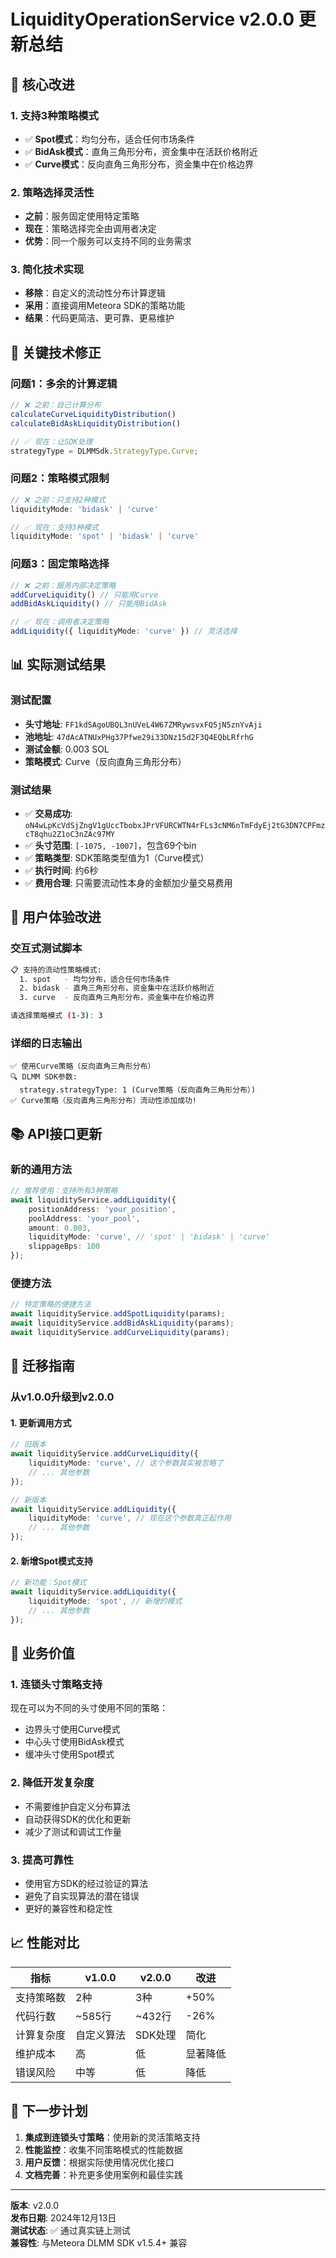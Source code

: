 # LiquidityOperationService v2.0.0 更新总结

## 🎯 核心改进

### 1. **支持3种策略模式**
- ✅ **Spot模式**：均匀分布，适合任何市场条件
- ✅ **BidAsk模式**：直角三角形分布，资金集中在活跃价格附近  
- ✅ **Curve模式**：反向直角三角形分布，资金集中在价格边界

### 2. **策略选择灵活性**
- **之前**：服务固定使用特定策略
- **现在**：策略选择完全由调用者决定
- **优势**：同一个服务可以支持不同的业务需求

### 3. **简化技术实现**
- **移除**：自定义的流动性分布计算逻辑
- **采用**：直接调用Meteora SDK的策略功能
- **结果**：代码更简洁、更可靠、更易维护

## 🔧 关键技术修正

### 问题1：多余的计算逻辑
```typescript
// ❌ 之前：自己计算分布
calculateCurveLiquidityDistribution()
calculateBidAskLiquidityDistribution()

// ✅ 现在：让SDK处理
strategyType = DLMMSdk.StrategyType.Curve;
```

### 问题2：策略模式限制
```typescript
// ❌ 之前：只支持2种模式
liquidityMode: 'bidask' | 'curve'

// ✅ 现在：支持3种模式
liquidityMode: 'spot' | 'bidask' | 'curve'
```

### 问题3：固定策略选择
```typescript
// ❌ 之前：服务内部决定策略
addCurveLiquidity() // 只能用Curve
addBidAskLiquidity() // 只能用BidAsk

// ✅ 现在：调用者决定策略
addLiquidity({ liquidityMode: 'curve' }) // 灵活选择
```

## 📊 实际测试结果

### 测试配置
- **头寸地址**: `FF1kdSAgoUBQL3nUVeL4W67ZMRywsvxFQ5jN5znYvAji`
- **池地址**: `47dAcATNUxPHg37Pfwe29i33DNz15d2F3Q4EQbLRfrhG`
- **测试金额**: 0.003 SOL
- **策略模式**: Curve（反向直角三角形分布）

### 测试结果
- ✅ **交易成功**: `oN4wLpKcVdSjZngV1gUccTbobxJPrVFURCWTN4rFLs3cNM6nTmFdyEj2tG3DN7CPFmzcT8qhu2Z1oC3nZAc97MY`
- ✅ **头寸范围**: `[-1075, -1007]`，包含69个bin
- ✅ **策略类型**: SDK策略类型值为1（Curve模式）
- ✅ **执行时间**: 约6秒
- ✅ **费用合理**: 只需要流动性本身的金额加少量交易费用

## 🎨 用户体验改进

### 交互式测试脚本
```bash
📋 支持的流动性策略模式:
  1. spot   - 均匀分布，适合任何市场条件
  2. bidask - 直角三角形分布，资金集中在活跃价格附近
  3. curve  - 反向直角三角形分布，资金集中在价格边界

请选择策略模式 (1-3): 3
```

### 详细的日志输出
```
✅ 使用Curve策略（反向直角三角形分布）
🔍 DLMM SDK参数:
  strategy.strategyType: 1 (Curve策略（反向直角三角形分布）)
✅ Curve策略（反向直角三角形分布）流动性添加成功!
```

## 📚 API接口更新

### 新的通用方法
```typescript
// 推荐使用：支持所有3种策略
await liquidityService.addLiquidity({
    positionAddress: 'your_position',
    poolAddress: 'your_pool',
    amount: 0.003,
    liquidityMode: 'curve', // 'spot' | 'bidask' | 'curve'
    slippageBps: 100
});
```

### 便捷方法
```typescript
// 特定策略的便捷方法
await liquidityService.addSpotLiquidity(params);
await liquidityService.addBidAskLiquidity(params);
await liquidityService.addCurveLiquidity(params);
```

## 🔄 迁移指南

### 从v1.0.0升级到v2.0.0

#### 1. 更新调用方式
```typescript
// 旧版本
await liquidityService.addCurveLiquidity({
    liquidityMode: 'curve', // 这个参数其实被忽略了
    // ... 其他参数
});

// 新版本
await liquidityService.addLiquidity({
    liquidityMode: 'curve', // 现在这个参数真正起作用
    // ... 其他参数
});
```

#### 2. 新增Spot模式支持
```typescript
// 新功能：Spot模式
await liquidityService.addLiquidity({
    liquidityMode: 'spot', // 新增的模式
    // ... 其他参数
});
```

## 🎯 业务价值

### 1. **连锁头寸策略支持**
现在可以为不同的头寸使用不同的策略：
- 边界头寸使用Curve模式
- 中心头寸使用BidAsk模式
- 缓冲头寸使用Spot模式

### 2. **降低开发复杂度**
- 不需要维护自定义分布算法
- 自动获得SDK的优化和更新
- 减少了测试和调试工作量

### 3. **提高可靠性**
- 使用官方SDK的经过验证的算法
- 避免了自实现算法的潜在错误
- 更好的兼容性和稳定性

## 📈 性能对比

| 指标 | v1.0.0 | v2.0.0 | 改进 |
|------|--------|--------|------|
| 支持策略数 | 2种 | 3种 | +50% |
| 代码行数 | ~585行 | ~432行 | -26% |
| 计算复杂度 | 自定义算法 | SDK处理 | 简化 |
| 维护成本 | 高 | 低 | 显著降低 |
| 错误风险 | 中等 | 低 | 降低 |

## 🚀 下一步计划

1. **集成到连锁头寸策略**：使用新的灵活策略支持
2. **性能监控**：收集不同策略模式的性能数据
3. **用户反馈**：根据实际使用情况优化接口
4. **文档完善**：补充更多使用案例和最佳实践

---

**版本**: v2.0.0  
**发布日期**: 2024年12月13日  
**测试状态**: ✅ 通过真实链上测试  
**兼容性**: 与Meteora DLMM SDK v1.5.4+ 兼容 